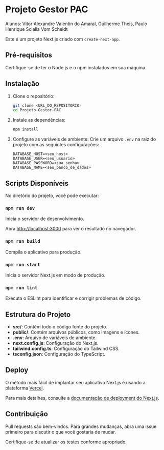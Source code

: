 # Projeto Gestor PAC
Alunos: Vitor Alexandre Valentin do Amaral, Guilherme Theis, Paulo Henrique Scialla Vom Scheidt

Este é um projeto Next.js criado com `create-next-app`.

## Pré-requisitos

Certifique-se de ter o Node.js e o npm instalados em sua máquina.

## Instalação

1. Clone o repositório:
    ```bash
    git clone <URL_DO_REPOSITORIO>
    cd Projeto-Gestor-PAC
    ```

2. Instale as dependências:
    ```bash
    npm install
    ```

3. Configure as variáveis de ambiente:
    Crie um arquivo `.env` na raiz do projeto com as seguintes configurações:
    ```plaintext
    DATABASE_HOST=<seu_host>
    DATABASE_USER=<seu_usuario>
    DATABASE_PASSWORD=<sua_senha>
    DATABASE_NAME=<seu_banco_de_dados>
    ```

## Scripts Disponíveis

No diretório do projeto, você pode executar:

### `npm run dev`

Inicia o servidor de desenvolvimento.

Abra [http://localhost:3000](http://localhost:3000) para ver o resultado no navegador.

### `npm run build`

Compila o aplicativo para produção.

### `npm run start`

Inicia o servidor Next.js em modo de produção.

### `npm run lint`

Executa o ESLint para identificar e corrigir problemas de código.

## Estrutura do Projeto

- **src/**: Contém todo o código fonte do projeto.
- **public/**: Contém arquivos públicos, como imagens e ícones.
- **.env**: Arquivo de variáveis de ambiente.
- **next.config.js**: Configuração do Next.js.
- **tailwind.config.ts**: Configuração do Tailwind CSS.
- **tsconfig.json**: Configuração do TypeScript.

## Deploy

O método mais fácil de implantar seu aplicativo Next.js é usando a plataforma [Vercel](https://vercel.com/).

Para mais detalhes, consulte a [documentação de deployment do Next.js](https://nextjs.org/docs/deployment).

## Contribuição

Pull requests são bem-vindos. Para grandes mudanças, abra uma issue primeiro para discutir o que você gostaria de mudar.

Certifique-se de atualizar os testes conforme apropriado.
